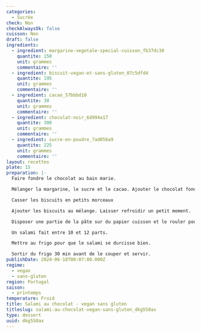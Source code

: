 ```yaml
---
categories:
  - Sucrée
check: Non
checkAlwaysOk: false
cuisson: Non
draft: false
ingredients:
  - ingredient: margarine-vegetale-special-cuisson_fb37dc30
    quantite: 150
    unit: grammes
    commentaire: ''
  - ingredient: biscuit-vegan-et-sans-gluten_07c5dfd4
    quantite: 195
    unit: grammes
    commentaire: ''
  - ingredient: cacao_57bbbd10
    quantite: 30
    unit: grammes
    commentaire: ''
  - ingredient: chocolat-noir_6d994a17
    quantite: 300
    unit: grammes
    commentaire: ''
  - ingredient: sucre-en-poudre_7ad056a9
    quantite: 225
    unit: grammes
    commentaire: ''
layout: recettes
plate: 15
preparation: |-
  Faire fondre le chocolat au bain marie.

  Mélanger la margarine, le sucre et le cacao. Ajouter le chocolat fondu et bien mélanger.

  Casser les biscuits en petits morceaux

  Ajouter les biscuits au mélange. Laisser refroidir un petit moment.

  Disposer une partie de la pâte sur du papier cuisson et le rouler pour en faire un boudin d'environ 5cm de diamètre. Bien tasser pour que le salami soit homogène.

  Un salami fait entre 10 et 12 parts.

  Mettre au frigo pour que le salami se durcisse bien.

  Sortir du frigo 30 min avant de le couper et servir.
publishDate: 2024-06-18T00:07:00.000Z
regime:
  - vegan
  - sans-gluten
region: Portugal
saison:
  - printemps
temperature: Froid
title: Salami au chocolat - vegan sans gluten
titleslug: salami-au-chocolat-vegan-sans-gluten_dkg558ax
type: dessert
uuid: dkg558ax
---
```

